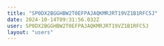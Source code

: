 ```yaml
---
title: "SP0DX2BGGHBW2T0EFPAJAQKMRJRT19VZ1B1RFC5J"
date: 2024-10-14T09:31:56.032Z
user: SP0DX2BGGHBW2T0EFPAJAQKMRJRT19VZ1B1RFC5J
layout: "users"
---
```

    